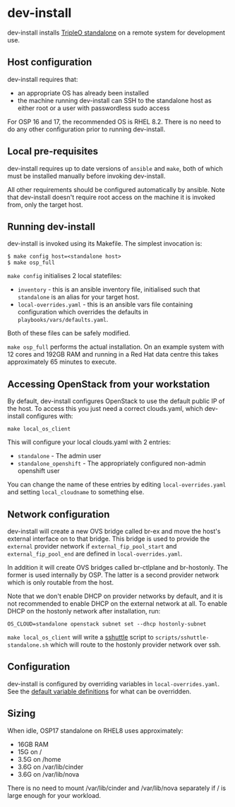 # dev-install

dev-install installs [TripleO standalone](https://docs.openstack.org/project-deploy-guide/tripleo-docs/latest/deployment/standalone.html) on a remote system for development use.

## Host configuration

dev-install requires that:
* an appropriate OS has already been installed
* the machine running dev-install can SSH to the standalone host as either root or a user with passwordless sudo access

For OSP 16 and 17, the recommended OS is RHEL 8.2. There is no need to do any other configuration prior to running dev-install.

## Local pre-requisites

dev-install requires up to date versions of `ansible` and `make`, both of which must be installed manually before invoking dev-install.

All other requirements should be configured automatically by ansible. Note that dev-install doesn't require root access on the machine it is invoked from, only the target host.

## Running dev-install

dev-install is invoked using its Makefile. The simplest invocation is:

```
$ make config host=<standalone host>
$ make osp_full
```

`make config` initialises 2 local statefiles:
* `inventory` - this is an ansible inventory file, initialised such that `standalone` is an alias for your target host.
* `local-overrides.yaml` - this is an ansible vars file containing configuration which overrides the defaults in `playbooks/vars/defaults.yaml`.

Both of these files can be safely modified.

`make osp_full` performs the actual installation. On an example system with 12 cores and 192GB RAM and running in a Red Hat data centre this takes approximately 65 minutes to execute.

## Accessing OpenStack from your workstation

By default, dev-install configures OpenStack to use the default public IP of the
host. To access this you just need a correct clouds.yaml, which dev-install
configures with:

```
make local_os_client
```

This will configure your local clouds.yaml with 2 entries:
* `standalone` - The admin user
* `standalone_openshift` - The appropriately configured non-admin openshift user

You can change the name of these entries by editing `local-overrides.yaml` and
setting `local_cloudname` to something else.

## Network configuration

dev-install will create a new OVS bridge called br-ex and move the host's
external interface on to that bridge. This bridge is used to provide the
`external` provider network if `external_fip_pool_start` and
`external_fip_pool_end` are defined in `local-overrides.yaml`.

In addition it will create OVS bridges called br-ctlplane and br-hostonly. The
former is used internally by OSP. The latter is a second provider network which
is only routable from the host.

Note that we don't enable DHCP on provider networks by default, and it is not
recommended to enable DHCP on the external network at all. To enable DHCP on the
hostonly network after installation, run:

```
OS_CLOUD=standalone openstack subnet set --dhcp hostonly-subnet
```

`make local_os_client` will write a
[sshuttle](https://github.com/sshuttle/sshuttle) script to
`scripts/sshuttle-standalone.sh` which will route to the hostonly provider
network over ssh.

## Configuration

dev-install is configured by overriding variables in `local-overrides.yaml`. See
the [default variable
definitions](https://github.com/shiftstack/dev-install/blob/master/playbooks/vars/defaults.yaml)
for what can be overridden.

## Sizing

When idle, OSP17 standalone on RHEL8 uses approximately:
* 16GB RAM
* 15G on /
* 3.5G on /home
* 3.6G on /var/lib/cinder
* 3.6G on /var/lib/nova

There is no need to mount /var/lib/cinder and /var/lib/nova separately if / is large enough for your workload.
